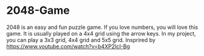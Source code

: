 # 2048-Game
2048 is an easy and fun puzzle game. If you love numbers, you will love this game. 
It is usually played on a 4x4 grid using the arrow keys. In my project, you can play a 3x3 grid, 4x4 grid and 5x5 grid. 
Insprired by https://www.youtube.com/watch?v=b4XP2IcI-Bg
